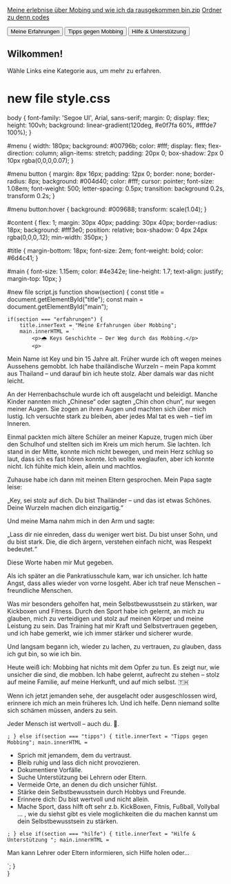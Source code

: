 [Meine erlebnise über Mobing und wie ich da rausgekommen bin.zip](https://github.com/bobdererstemensch-cyber)
[Ordner zu denn codes ](https://github.com/user-attachments/files/22751772/Meine.erlebnise.uber.Mobing.und.wie.ich.da.rausgekommen.bin.-.Kopie.zip)

<!DOCTYPE html>
<html lang="de">
<head>
    <meta charset="UTF-8">
    <meta name="viewport" content="width=device-width, initial-scale=1.0">
    <title>Meine Erfahrungen über Mobing und wie man das alles verhindern kann!</title>
            <!-- Firebase SDKs einbinden -->
            <script src="https://www.gstatic.com/firebasejs/10.7.0/firebase-app.js"></script>
            <script src="https://www.gstatic.com/firebasejs/10.7.0/firebase-auth.js"></script>
            <script src="https://www.gstatic.com/firebasejs/10.7.0/firebase-firestore.js"></script>
          
</head>
<!-- Im <head> für CSS -->
<link rel="stylesheet" href="styles.css">

<!-- Am Ende des <body> für JS -->
<script src="script.js"></script>

<body>
    <div id="menu">
    <button onclick="show('erfahrungen')">Meine Erfahrungen</button>
    <button onclick="show('tipps')">Tipps gegen Mobbing</button>
    <button onclick="show('hilfe')">Hilfe & Unterstützung</button>
</div>

<div id="content">
    <h2 id="title">Wilkommen!</h2>
    <div id="main">Wähle Links eine Kategorie aus, um mehr zu erfahren.</div>
    


</body>
</html>

# new file style.css
body {
    font-family: 'Segoe UI', Arial, sans-serif;
    margin: 0;
    display: flex;
    height: 100vh;
    background: linear-gradient(120deg, #e0f7fa 60%, #fffde7 100%);
}

#menu {
    width: 180px;
    background: #00796b;
    color: #fff;
    display: flex;
    flex-direction: column;
    align-items: stretch;
    padding: 20px 0;
    box-shadow: 2px 0 10px rgba(0,0,0,0.07);
}

#menu button {
    margin: 8px 16px;
    padding: 12px 0;
    border: none;
    border-radius: 8px;
    background: #004d40;
    color: #fff;
    cursor: pointer;
    font-size: 1.08em;
    font-weight: 500;
    letter-spacing: 0.5px;
    transition: background 0.2s, transform 0.2s;
}

#menu button:hover {
    background: #009688;
    transform: scale(1.04);
}

#content {
    flex: 1;
    margin: 30px 40px;
    padding: 30px 40px;
    border-radius: 18px;
    background: #fff3e0;
    position: relative;
    box-shadow: 0 4px 24px rgba(0,0,0,.12);
    min-width: 350px;
}

#title {
    margin-bottom: 18px;
    font-size: 2em;
    font-weight: bold;
    color: #6d4c41;
}

#main {
    font-size: 1.15em;
    color: #4e342e;
    line-height: 1.7;
    text-align: justify;
    margin-top: 10px;
}

#new file script.js
function show(section) {
    const title = document.getElementById("title");
    const main  = document.getElementById("main");

    if(section === "erfahrungen") {
        title.innerText = "Meine Erfahrungen über Mobbing";
        main.innerHTML = `
            <p>🌧️ Keys Geschichte – Der Weg durch das Mobbing.</p>
            <p>
Mein Name ist Key und bin 15 Jahre alt.
Früher wurde ich oft wegen meines Aussehens gemobbt. Ich habe thailändische Wurzeln – mein Papa kommt aus Thailand – und darauf bin ich heute stolz.
Aber damals war das nicht leicht.

An der Herrenbachschule wurde ich oft ausgelacht und beleidigt.
Manche Kinder nannten mich „Chinese“ oder sagten „Chin chon chun“, nur wegen meiner Augen.
Sie zogen an ihren Augen und machten sich über mich lustig.
Ich versuchte stark zu bleiben, aber jedes Mal tat es weh – tief im Inneren.

Einmal packten mich ältere Schüler an meiner Kapuze, trugen mich über den Schulhof und stellten sich im Kreis um mich herum.
Sie lachten. Ich stand in der Mitte, konnte mich nicht bewegen, und mein Herz schlug so laut, dass ich es fast hören konnte.
Ich wollte weglaufen, aber ich konnte nicht. Ich fühlte mich klein, allein und machtlos.

Zuhause habe ich dann mit meinen Eltern gesprochen.
Mein Papa sagte leise:

„Key, sei stolz auf dich. Du bist Thailänder – und das ist etwas Schönes. Deine Wurzeln machen dich einzigartig.“

Und meine Mama nahm mich in den Arm und sagte:

„Lass dir nie einreden, dass du weniger wert bist. Du bist unser Sohn, und du bist stark. Die, die dich ärgern, verstehen einfach nicht, was Respekt bedeutet.“

Diese Worte haben mir Mut gegeben.

Als ich später an die Pankratiusschule kam, war ich unsicher. Ich hatte Angst, dass alles wieder von vorne losgeht.
Aber ich traf neue Menschen – freundliche Menschen.

Was mir besonders geholfen hat, mein Selbstbewusstsein zu stärken, war Kickboxen und Fitness. Durch den Sport habe ich gelernt, an mich zu glauben, mich zu verteidigen und stolz auf meinen Körper und meine Leistung zu sein. Das Training hat mir Kraft und Selbstvertrauen gegeben, und ich habe gemerkt, wie ich immer stärker und sicherer wurde.

Und langsam begann ich, wieder zu lachen, zu vertrauen, zu glauben, dass ich gut bin, so wie ich bin.

Heute weiß ich:
Mobbing hat nichts mit dem Opfer zu tun. Es zeigt nur, wie unsicher die sind, die mobben.
Ich habe gelernt, aufrecht zu stehen – stolz auf meine Familie, auf meine Herkunft, und auf mich selbst. 🇹🇭

Wenn ich jetzt jemanden sehe, der ausgelacht oder ausgeschlossen wird, erinnere ich mich an mein früheres Ich.
Und ich helfe.
Denn niemand sollte sich schämen müssen, anders zu sein.

Jeder Mensch ist wertvoll – auch du. 💛.</p>
        `;
    } else if(section === "tipps") {
        title.innerText = "Tipps gegen Mobbing";
        main.innerHTML = `
            <ul>
                <li>Sprich mit jemandem, dem du vertraust.</li>
                <li>Bleib ruhig und lass dich nicht provozieren.</li>
                <li>Dokumentiere Vorfälle.</li>
                <li>Suche Unterstützung bei Lehrern oder Eltern.</li>
                <li>Vermeide Orte, an denen du dich unsicher fühlst.</li>
                <li>Stärke dein Selbstbewusstsein durch Hobbys und Freunde.</li>
                <li>Erinnere dich: Du bist wertvoll und nicht allein.</li>
                <li>Mache Sport, dass hilft oft sehr z.b. KickBoxen, Fitnis, Fußball, Vollybal ... , wie du siehst gibt es viele moglichkeiten die du machen kannst um dein Selbstbewusstsein zu stärken.</li>
            </ul>
        `;
    } else if(section === "hilfe") {
        title.innerText = "Hilfe & Unterstützung ";
        main.innerHTML = `
            <p>Man kann Lehrer oder Eltern informieren, sich Hilfe holen oder...</p>
        `;
    }  
}  
